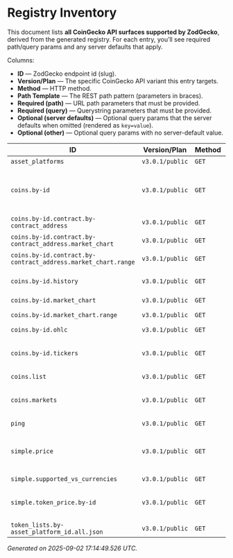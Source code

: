 # Registry Inventory

This document lists **all CoinGecko API surfaces supported by ZodGecko**, derived from the generated
registry. For each entry, you’ll see required path/query params and any server defaults that apply.

Columns:
- **ID** — ZodGecko endpoint id (slug).
- **Version/Plan** — The specific CoinGecko API variant this entry targets.
- **Method** — HTTP method.
- **Path Template** — The REST path pattern (parameters in braces).
- **Required (path)** — URL path parameters that must be provided.
- **Required (query)** — Querystring parameters that must be provided.
- **Optional (server defaults)** — Optional query params that the server defaults when omitted (rendered as `key=value`).
- **Optional (other)** — Optional query params with no server-default value.

| ID | Version/Plan | Method | Path Template | Required (path) | Required (query) | Optional (server defaults) | Optional (other) |
|----|--------------|--------|---------------|------------------|------------------|----------------------------|------------------|
| `asset_platforms` | `v3.0.1/public` | `GET` | `/asset_platforms` | *(none)* | *(none)* | *(none)* | `filter` |
| `coins.by-id` | `v3.0.1/public` | `GET` | `/coins/{id}` | `id` | *(none)* | `community_data=true`, `developer_data=true`, `localization=true`, `market_data=true`, `sparkline=false`, `tickers=true` | `dex_pair_format` |
| `coins.by-id.contract.by-contract_address` | `v3.0.1/public` | `GET` | `/coins/{id}/contract/{contract_address}` | `contract_address`, `id` | *(none)* | *(none)* | *(none)* |
| `coins.by-id.contract.by-contract_address.market_chart` | `v3.0.1/public` | `GET` | `/coins/{id}/contract/{contract_address}/market_chart` | `contract_address`, `id` | `days`, `vs_currency` | *(none)* | *(none)* |
| `coins.by-id.contract.by-contract_address.market_chart.range` | `v3.0.1/public` | `GET` | `/coins/{id}/contract/{contract_address}/market_chart/range` | `contract_address`, `id` | `from`, `to`, `vs_currency` | *(none)* | `precision` |
| `coins.by-id.history` | `v3.0.1/public` | `GET` | `/coins/{id}/history` | `id` | `contract_address`, `from`, `to`, `vs_currency` | *(none)* | `precision` |
| `coins.by-id.market_chart` | `v3.0.1/public` | `GET` | `/coins/{id}/market_chart` | `id` | `days`, `vs_currency` | *(none)* | `interval`, `precision` |
| `coins.by-id.market_chart.range` | `v3.0.1/public` | `GET` | `/coins/{id}/market_chart/range` | `id` | `from`, `to`, `vs_currency` | *(none)* | `precision` |
| `coins.by-id.ohlc` | `v3.0.1/public` | `GET` | `/coins/{id}/ohlc` | `id` | `days`, `vs_currency` | *(none)* | `precision` |
| `coins.by-id.tickers` | `v3.0.1/public` | `GET` | `/coins/{id}/tickers` | `id` | *(none)* | `depth=false`, `dex_pair_format=contract_address`, `include_exchange_logo=false`, `order=trust_score_desc` | `exchange_ids`, `page` |
| `coins.list` | `v3.0.1/public` | `GET` | `/coins/list` | *(none)* | *(none)* | `include_platform=false` | *(none)* |
| `coins.markets` | `v3.0.1/public` | `GET` | `/coins/markets` | *(none)* | `vs_currency` | `include_tokens=top`, `locale=en`, `order=market_cap_desc`, `page=1`, `per_page=100`, `sparkline=false` | `category`, `ids`, `names`, `precision`, `price_change_percentage`, `symbols` |
| `ping` | `v3.0.1/public` | `GET` | `/ping` | *(none)* | *(none)* | *(none)* | *(none)* |
| `simple.price` | `v3.0.1/public` | `GET` | `/simple/price` | *(none)* | `vs_currencies` | `include_24hr_change=false`, `include_24hr_vol=false`, `include_last_updated_at=false`, `include_market_cap=false`, `include_tokens=top` | `ids`, `names`, `precision`, `symbols` |
| `simple.supported_vs_currencies` | `v3.0.1/public` | `GET` | `/simple/supported_vs_currencies` | *(none)* | *(none)* | *(none)* | *(none)* |
| `simple.token_price.by-id` | `v3.0.1/public` | `GET` | `/simple/token_price/{id}` | `id` | `contract_addresses`, `vs_currencies` | `include_24hr_change=false`, `include_24hr_vol=false`, `include_last_updated_at=false`, `include_market_cap=false` | `precision` |
| `token_lists.by-asset_platform_id.all.json` | `v3.0.1/public` | `GET` | `token_lists/{asset_platform_id}/all.json` | `asset_platform_id` | `id` | *(none)* | *(none)* |

_Generated on 2025-09-02 17:14:49.526 UTC._
